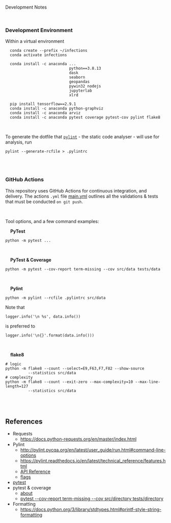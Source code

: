 <br>

Development Notes

<br>

### Development Environment

Within a virtual environment

````shell
  conda create --prefix ~/infections
  conda activate infections
  
  conda install -c anaconda ...
                            python==3.8.13
                            dask
                            seaborn
                            geopandas
                            pywin32 nodejs
                            jupyterlab
                            xlrd
  
  pip install tensorflow==2.9.1  
  conda install -c anaconda python-graphviz
  conda install -c anaconda arviz
  conda install -c anaconda pytest coverage pytest-cov pylint flake8
````

<br>

To generate the dotfile that [``pylint``](https://pylint.pycqa.org/en/latest/user_guide/checkers/features.html)  - the 
static code analyser - will use for analysis, run

````shell
pylint --generate-rcfile > .pylintrc
````

<br>
<br>

### GitHub Actions

This repository uses GitHub Actions for continuous integration, and delivery. The actions ``.yml`` file
[main.yml](/.github/workflows/main.yml) outlines all the validations & tests that must be conducted ``on git push``.

<br>

Tool options, and a few command examples:

&nbsp; &nbsp; **PyTest**

```shell
python -m pytest ...
```

<br>

&nbsp; &nbsp; **PyTest & Coverage**

```shell
python -m pytest --cov-report term-missing --cov src/data tests/data
```

<br>

&nbsp; &nbsp; **Pylint**

```shell
python -m pylint --rcfile .pylintrc src/data
```

Note that

```
logger.info('\n %s', data.info())
```

is preferred to

```
logger.info('\n{}'.format(data.info()))
```
<br>

&nbsp; &nbsp; **flake8**

```shell
# logic
python -m flake8 --count --select=E9,F63,F7,F82 --show-source 
          --statistics src/data
# complexity          
python -m flake8 --count --exit-zero --max-complexity=10 --max-line-length=127 
          --statistics src/data
```

<br>
<br>

## References

* Requests
  * https://docs.python-requests.org/en/master/index.html
* Pylint
  * http://pylint.pycqa.org/en/latest/user_guide/run.html#command-line-options
  * https://pylint.readthedocs.io/en/latest/technical_reference/features.html
  * [API Reference](https://docs.pytest.org/en/7.1.x/reference/reference.html)
  * [flags](https://docs.pytest.org/en/7.1.x/reference/reference.html#command-line-flags)
* [pytest](https://docs.pytest.org/en/7.1.x/contents.html)  
* pytest & coverage
  * [about](https://pytest-cov.readthedocs.io/en/latest/)
  * [pytest --cov-report term-missing --cov src/directory tests/directory](https://pytest-cov.readthedocs.io/en/latest/reporting.html)
* Formatting
  * https://docs.python.org/3/library/stdtypes.html#printf-style-string-formatting
  
<br>
<br>

<br>
<br>

<br>
<br>

<br>
<br>
